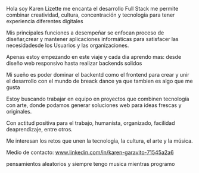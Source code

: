 Hola soy Karen Lizette me encanta el desarrollo Full Stack me permite combinar creatividad, cultura, concentración y tecnología para tener experiencia diferentes digitales 

Mis principales funciones a desempeñar se enfocan proceso de diseñar,crear y mantener aplicaciones informáticas para satisfacer las necesidadesde los Usuarios y las organizaciones. 

Apenas estoy empezando en este viaje y cada dia aprendo mas: desde diseño web responsivo hasta realizar backends solidos 

Mi sueño es poder dominar el backentd como el frontend para crear y unir el desarrollo con el mundo de breack dance ya que tambien es algo que me gusta 

 Estoy buscando trabajar en equipo en proyectos que combinen tecnología con arte, donde podamos generar soluciones web para ideas frescas y originales.
 
 Con actitud positiva para el trabajo, humanista, organizado, facilidad deaprendizaje, entre otros.
 
Me interesan los retos que unen la tecnología, la cultura, el arte y la música.

Medio de contacto: www.linkedin.com/in/karen-garavito-71545a2a6

pensamientos aleatorios y siempre tengo musica mientras programo 
